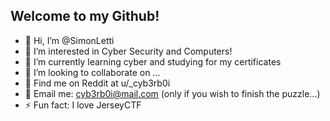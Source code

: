 ## Welcome to my Github!

- 👋 Hi, I’m @SimonLetti
- 👀 I’m interested in Cyber Security and Computers!
- 🌱 I’m currently learning cyber and studying for my certificates
- 💞️ I’m looking to collaborate on ...
- 👾 Find me on Reddit at u/_cyb3rb0i
- 📧 Email me: cyb3rb0i@mail.com (only if you wish to finish the puzzle...)
- ⚡ Fun fact: I love JerseyCTF

<!---
SimonLetti/SimonLetti is a ✨ special ✨ repository because its `README.md` (this file) appears on your GitHub profile.
You can click the Preview link to take a look at your changes.
--->
